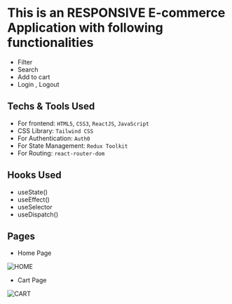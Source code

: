 # This is an RESPONSIVE E-commerce Application with following functionalities
* Filter
* Search
* Add to cart
* Login , Logout
## Techs & Tools Used
* For frontend: `HTML5`, `CSS3`, `ReactJS`, `JavaScript`
* CSS Library: `Tailwind CSS`
* For Authentication: `Auth0`
* For State Management: `Redux Toolkit`
* For Routing: `react-router-dom`
## Hooks Used
* useState()
* useEffect()
* useSelector
* useDispatch()
## Pages
* Home Page
<img src="https://user-images.githubusercontent.com/114077602/216988860-fa22a0d2-78ee-4d6c-8f40-afc7d79aa95e.png" alt="HOME">

* Cart Page
<img src="https://user-images.githubusercontent.com/114077602/216988984-877db806-d5b3-4ea1-a100-d5d725be6804.png" alt="CART"/>
